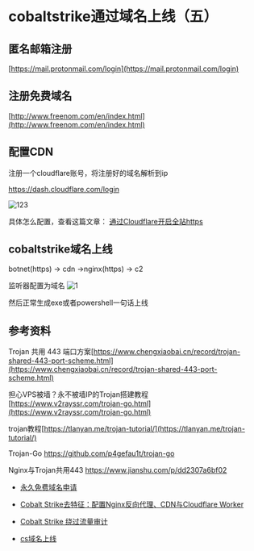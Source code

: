 cobaltstrike通过域名上线（五）
===
## 匿名邮箱注册
[https://mail.protonmail.com/login](https://mail.protonmail.com/login)

## 注册免费域名
[http://www.freenom.com/en/index.html](http://www.freenom.com/en/index.html)

## 配置CDN
注册一个cloudflare账号，将注册好的域名解析到ip

https://dash.cloudflare.com/login

![123]($res/123.PNG)

具体怎么配置，查看这篇文章： [通过Cloudflare开启全站https](https://www.cnblogs.com/ichochy/p/11652961.html)

## cobaltstrike域名上线

botnet(https) -> cdn ->nginx(https) -> c2

监听器配置为域名
![1]($res/1.PNG)

然后正常生成exe或者powershell一句话上线

## 参考资料
Trojan 共用 443 端口方案[https://www.chengxiaobai.cn/record/trojan-shared-443-port-scheme.html](https://www.chengxiaobai.cn/record/trojan-shared-443-port-scheme.html)

担心VPS被墙？永不被墙IP的Trojan搭建教程[https://www.v2rayssr.com/trojan-go.html](https://www.v2rayssr.com/trojan-go.html)

trojan教程[https://tlanyan.me/trojan-tutorial/](https://tlanyan.me/trojan-tutorial/)

Trojan-Go https://github.com/p4gefau1t/trojan-go

Nginx与Trojan共用443 https://www.jianshu.com/p/dd2307a6bf02

- [永久免费域名申请](http://www.xinnet.com/xinnews/domain/40047.html)

- [Cobalt Strike去特征：配置Nginx反向代理、CDN与Cloudflare Worker](https://myzxcg.com/20201213.html)

- [Cobalt Strike 绕过流量审计](https://paper.seebug.org/1349/#_2)

- [cs域名上线](https://www.c0bra.xyz/2019/12/17/Cobalt-Strike%E7%B3%BB%E5%88%9710/)

